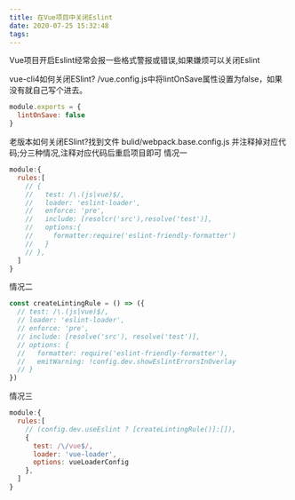 ```yaml
---
title: 在Vue项目中关闭Eslint
date: 2020-07-25 15:32:48
tags:
---
```

Vue项目开启Eslint经常会报一些格式警报或错误,如果嫌烦可以关闭Eslint

vue-cli4如何关闭ESlint?
/vue.config.js中将lintOnSave属性设置为false，如果没有就自己写个进去。
```js
module.exports = {
  lintOnSave: false
}
```
<!--more-->
老版本如何关闭ESlint?找到文件 bulid/webpack.base.config.js 并注释掉对应代码;分三种情况,注释对应代码后重启项目即可
情况一
```js
module:{
  rules:[
    // {
    //   test: /\.(js|vue)$/,
    //   loader: 'eslint-loader',
    //   enforce: 'pre',
    //   include: [resolcr('src'),resolve('test')],
    //   options:{
    //     formatter:require('eslint-friendly-formatter')
    //   }
    // },
  ]
}
```
情况二
```js
const createLintingRule = () => ({
  // test: /\.(js|vue)$/,
  // loader: 'eslint-loader',
  // enforce: 'pre',
  // include: [resolve('src'), resolve('test')],
  // options: {
  //   formatter: require('eslint-friendly-formatter'),
  //   emitWarning: !config.dev.showEslintErrorsInOverlay
  // }
})
```
情况三
```js
module:{
  rules:[
    // (config.dev.useEslint ? [createLintingRule()]:[]),
    {
      test: /\/vue$/,
      loader: 'vue-loader',
      options: vueLoaderConfig
    },
  ]
}

```
